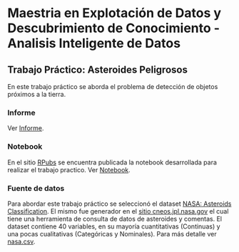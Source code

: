 # Maestria en Explotación de Datos y Descubrimiento de Conocimiento - Analisis Inteligente de Datos

## Trabajo Práctico: Asteroides Peligrosos

En este trabajo práctico se aborda el problema de detección de objetos próximos a la tierra.

### Informe

Ver [Informe](https://github.com/magistery-tps/aid-tp/blob/main/docs/Informe.pdf).

### Notebook

En el sitio [RPubs](https://rpubs.com/) se encuentra publicada la notebook desarrollada para realizar el trabajo practico. Ver [Notebook](https://rpubs.com/adrianmarino/aid-tp).

### Fuente de datos

Para abordar este trabajo práctico se seleccionó el dataset [NASA: Asteroids Classification](https://www.kaggle.com/shrutimehta/nasa-asteroids-classification). El mismo fue generador en el [sitio cneos.jpl.nasa.gov](https://cneos.jpl.nasa.gov/) el cual tiene una herramienta de consulta de datos de asteroides y comentas.  El dataset contiene 40 variables, en su mayoría cuantitativas (Continuas) y una pocas cualitativas (Categóricas y Nominales). Para más detalle ver [nasa.csv](https://github.com/magistery-tps/aid-tp/blob/main/datasets/nasa.csv).


